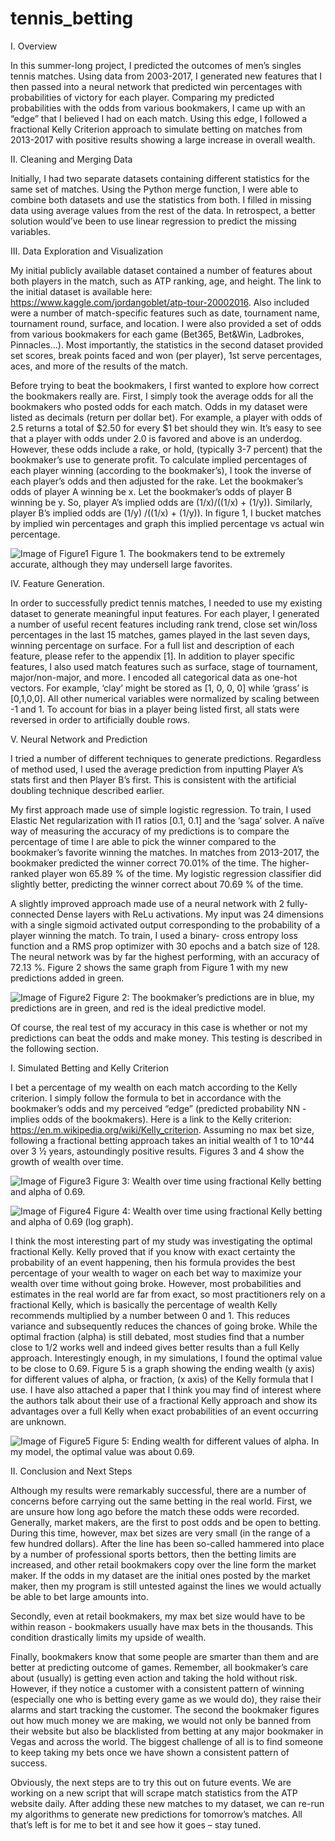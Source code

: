 # tennis_betting
I.	Overview

In this summer-long project, I predicted the outcomes of men’s singles tennis matches. Using data from 2003-2017, I generated new features that I then passed into a neural network that predicted win percentages with probabilities of victory for each player. Comparing my predicted probabilities with the odds from various bookmakers, I came up with an “edge” that I believed I had on each match. Using this edge, I followed a fractional Kelly Criterion approach to simulate betting on matches from 2013-2017 with positive results showing a large increase in overall wealth. 



II.	Cleaning and Merging Data

Initially, I had two separate datasets containing different statistics for the same set of matches. Using the Python merge function, I were able to combine both datasets and use the statistics from both. I filled in missing data using average values from the rest of the data. In retrospect, a better solution would’ve been to use linear regression to predict the missing variables. 


III.	Data Exploration and Visualization


My initial publicly available dataset contained a number of features about both players in the match, such as ATP ranking, age, and height. The link to the initial dataset is available here: https://www.kaggle.com/jordangoblet/atp-tour-20002016. Also included were a number of match-specific features such as date, tournament name, tournament round, surface, and location. I were also provided a set of odds from various bookmakers for each game (Bet365, Bet&Win, Ladbrokes, Pinnacles...). Most importantly, the statistics in the second dataset provided set scores, break points faced and won (per player), 1st serve percentages, aces, and more of the results of the match. 

Before trying to beat the bookmakers, I first wanted to explore how correct the bookmakers really are. First, I simply took the average odds for all the bookmakers who posted odds for each match. Odds in my dataset were listed as decimals (return per dollar bet). For example, a player with odds of 2.5 returns a total of $2.50 for every $1 bet should they win. It’s easy to see that a player with odds under 2.0 is favored and above is an underdog. However, these odds include a rake, or hold, (typically 3-7 percent) that the bookmaker’s use to generate profit. To calculate implied percentages of each player winning (according to the bookmaker’s), I took the inverse of each player’s odds and then adjusted for the rake. Let the bookmaker’s odds of player A winning be x. Let the bookmaker’s odds of player B winning be y. So, player A’s implied odds are (1/x)/((1/x) + (1/y)). Similarly, player B’s implied odds are (1/y) /((1/x) + (1/y)). In figure 1, I bucket matches by implied win percentages and graph this implied percentage vs actual win percentage. 

![Image of Figure1](https://github.com/rajdua22/tennis_betting/blob/master/ReadMeFigures/Picture5.png)
Figure 1. The bookmakers tend to be extremely accurate, although they may undersell large favorites.

IV.	Feature Generation.

In order to successfully predict tennis matches, I needed to use my existing dataset to generate meaningful input features. For each player, I generated a number of useful recent features including rank trend, close set win/loss percentages in the last 15 matches, games played in the last seven days, winning percentage on surface. For a full list and description of each feature, please refer to the appendix [1]. In addition to player specific features, I also used match features such as surface, stage of tournament, major/non-major, and more. I encoded all categorical data as one-hot vectors. For example, ‘clay’ might be stored as [1, 0, 0, 0] while ‘grass’ is [0,1,0,0]. All other numerical variables were normalized by scaling between -1 and 1. To account for bias in a player being listed first, all stats were reversed in order to artificially double rows. 

V.	Neural Network and Prediction

I tried a number of different techniques to generate predictions. Regardless of method used, I used the average prediction from inputting Player A’s stats first and then Player B’s first. This is consistent with the artificial doubling technique described earlier.

My first approach made use of simple logistic regression. To train, I used Elastic Net regularization with l1 ratios [0.1, 0.1] and the ‘saga’ solver. A naïve way of measuring the accuracy of my predictions is to compare the percentage of time I are able to pick the winner compared to the bookmaker’s favorite winning the matches. In matches from 2013-2017, the bookmaker predicted the winner correct 70.01% of the time. The higher-ranked player won 65.89 % of the time. My logistic regression classifier did slightly better, predicting the winner correct about 70.69 % of the time. 

A slightly improved approach made use of a neural network with 2 fully-connected Dense layers with ReLu activations. My input was 24 dimensions with a single sigmoid activated output corresponding to the probability of a player winning the match. To train, I used a binary- cross entropy loss function and a RMS prop optimizer with 30 epochs and a batch size of 128. The neural network was by far the highest performing, with an accuracy of 72.13 %. Figure 2 shows the same graph from Figure 1 with my new predictions added in green. 

![Image of Figure2](https://github.com/rajdua22/tennis_betting/blob/master/Picture1.png)
Figure 2: The bookmaker’s predictions are in blue, my predictions are in green, and red is the ideal predictive model.

Of course, the real test of my accuracy in this case is whether or not my predictions can beat the odds and make money. This testing is described in the following section.

I.	Simulated Betting and Kelly Criterion

I bet a percentage of my wealth on each match according to the Kelly criterion. I simply follow the formula to bet in accordance with the bookmaker’s odds and my perceived “edge” (predicted probability NN - implies odds of the bookmakers). Here is a link to the Kelly criterion: https://en.m.wikipedia.org/wiki/Kelly_criterion. Assuming no max bet size, following a fractional betting approach takes an initial wealth of 1 to 10^44 over 3 ½ years, astoundingly positive results. Figures 3 and 4 show the growth of wealth over time. 


 
![Image of Figure3](https://github.com/rajdua22/tennis_betting/blob/master/ReadMeFigures/Picture2.png)
Figure 3: Wealth over time using fractional Kelly betting and alpha of 0.69.

![Image of Figure4](https://github.com/rajdua22/tennis_betting/blob/master/ReadMeFigures/Picture3.png)
Figure 4: Wealth over time using fractional Kelly betting and alpha of 0.69 (log graph).


I think the most interesting part of my study was investigating the optimal fractional Kelly. Kelly proved that if you know with exact certainty the probability of an event happening, then his formula provides the best percentage of your wealth to wager on each bet way to maximize your wealth over time without going broke. However, most probabilities and estimates in the real world are far from exact, so most practitioners rely on a fractional Kelly, which is basically the percentage of wealth Kelly recommends multiplied by a number between 0 and 1. This reduces variance and subsequently reduces the chances of going broke. While the optimal fraction (alpha) is still debated, most studies find that a number close to 1/2 works well and indeed gives better results than a full Kelly approach. Interestingly enough, in my simulations, I found the optimal value to be close to 0.69.  Figure 5 is a graph showing the ending wealth (y axis) for different values of alpha, or fraction, (x axis) of the Kelly formula that I use. I have also attached a paper that I think you may find of interest where the authors talk about their use of a fractional Kelly approach and show its advantages over a full Kelly when exact probabilities of an event occurring are unknown. 


![Image of Figure5](https://github.com/rajdua22/tennis_betting/blob/master/ReadMeFigures/Picture4.png)
Figure 5: Ending wealth for different values of alpha. In my model, the optimal value was about 0.69.



II.	Conclusion and Next Steps

Although my results were remarkably successful, there are a number of concerns before carrying out the same betting in the real world. First, we are unsure how long ago before the match these odds were recorded. Generally, market makers, are the first to post odds and be open to betting. During this time, however, max bet sizes are very small (in the range of a few hundred dollars). After the line has been so-called hammered into place by a number of professional sports bettors, then the betting limits are increased, and other retail bookmakers copy over the line form the market maker. If the odds in my dataset are the initial ones posted by the market maker, then my program is still untested against the lines we would actually be able to bet large amounts into. 

Secondly, even at retail bookmakers, my max bet size would have to be within reason - bookmakers usually have max bets in the thousands. This condition drastically limits my upside of wealth. 

Finally, bookmakers know that some people are smarter than them and are better at predicting outcome of games. Remember, all bookmaker’s care about (usually) is getting even action and taking the hold without risk. However, if they notice a customer with a consistent pattern of winning (especially one who is betting every game as we would do), they raise their alarms and start tracking the customer. The second the bookmaker figures out how much money we are making, we would not only be banned from their website but also be blacklisted from betting at any major bookmaker in Vegas and across the world. The biggest challenge of all is to find someone to keep taking my bets once we have shown a consistent pattern of success.

Obviously, the next steps are to try this out on future events. We are working on a new script that will scrape match statistics from the ATP website daily.  After adding these new matches to my dataset, we can re-run my algorithms to generate new predictions for tomorrow’s matches. All that’s left is for me to bet it and see how it goes – stay tuned. 

